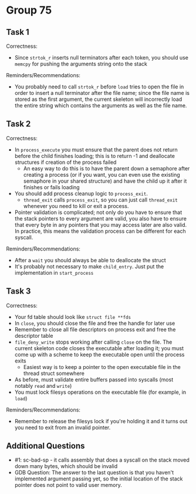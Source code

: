 Group 75
========

Task 1
------

Correctness:

- Since `strtok_r` inserts null terminators after each token, you should use
  `memcpy` for pushing the arguments string onto the stack

Reminders/Recommendations:

- You probably need to call `strtok_r` before `load` tries to open the file in
  order to insert a null terminator after the file name; since the file name is
  stored as the first argument, the current skeleton will incorrectly load the
  entire string which contains the arguments as well as the file name.

Task 2
------

Correctness:

- In `process_execute` you must ensure that the parent does not return before
  the child finishes loading; this is to return -1 and deallocate structures if
  creation of the process failed
    - An easy way to do this is to have the parent down a semaphore after
      creating a process (or if you want, you can even use the existing
      semaphore in your shared structure) and have the child up it after it
      finishes or fails loading
- You should add process cleanup logic to `process_exit`.
    - `thread_exit` calls `process_exit`, so you can just call `thread_exit`
      whenever you need to kill or exit a process.
- Pointer validation is complicated; not only do you have to ensure that
  the stack pointers to every argument are valid, you also have to ensure that
  every byte in any pointers that you may access later are also valid. In
  practice, this means the validation process can be different for each
  syscall.

Reminders/Recommendations:

- After a `wait` you should always be able to deallocate the struct
- It's probably not necessary to make `child_entry`. Just put the implementation
  in `start_process`

Task 3
------

Correctness:

- Your fd table should look like `struct file **fds`
- In `close`, you should close the file and free the handle for later use
- Remember to close all file descriptors on process exit and free the descriptor
  table
- `file_deny_write` stops working after calling `close` on the file. The current
  skeleton code closes the executable after loading it; you must come up with a 
  scheme to keep the executable open until the process exits
    - Easiest way is to keep a pointer to the open executable file in the thread
      struct somewhere
- As before, must validate entire buffers passed into syscalls (most notably `read`
  and `write`)
- You must lock filesys operations on the executable file (for example, in `load`)

Reminders/Recommendations:

- Remember to release the filesys lock if you're holding it and it turns out you
  need to exit from an invalid pointer.

Additional Questions
--------------------

- #1: sc-bad-sp - it calls assembly that does a syscall on the stack moved down many bytes,
  which should be invalid
- GDB Question: The answer to the last question is that you haven't implemented argument passing yet,
  so the initial location of the stack pointer does not point to valid user memory.
